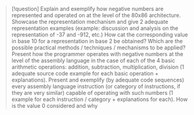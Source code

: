 
>[!question] Explain and exemplify how negative numbers are represented and operated on at the level of the 80x86 architecture. Showcase the representation mechanism and give 2 adequate representation examples (example: discussion and analysis on the representation of -37 and -912, etc.) How cat the corresponding value in base 10 for a representation in base 2 be obtained? Which are the possible practical methods / techniques / mechanisms to be applied? Present how the programmer operates with negative numbers at the level of the assembly language in the case of each of the 4 basic arithmetic operations: addition, subtraction, multiplication, division (1 adequate source code example for each basic operation + explanations). Present and exemplify (by adequate code sequences) every assembly language instruction (or category of instructions, if they are very similar) capable of operating with such numbers (1 example for each instruction / category + explanations for each). How is the value 0 considered and why

